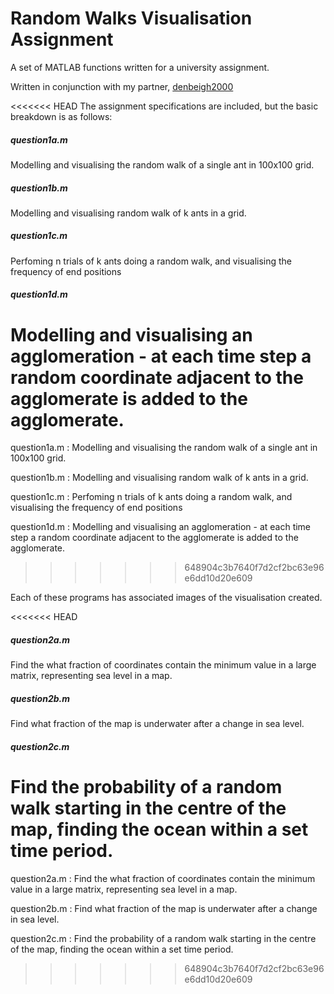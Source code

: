 # Random Walks Visualisation Assignment
A set of MATLAB functions written for a university assignment.

Written in conjunction with my partner, <a href="http://github.com/denbeigh2000">denbeigh2000</a>

<<<<<<< HEAD
The assignment specifications are included, but the basic breakdown is as
follows:

##### question1a.m
Modelling and visualising the random walk of a single ant in 100x100 grid.

##### question1b.m
Modelling and visualising random walk of k ants
    in a grid.

##### question1c.m
Perfoming n trials of k ants doing a random walk, and visualising the
    frequency of end positions

##### question1d.m
Modelling and visualising an agglomeration - at each time step a random
    coordinate adjacent to the agglomerate is added to the agglomerate.
=======
question1a.m : Modelling and visualising the random walk of a 
		single ant in 100x100 grid.
		
question1b.m : Modelling and visualising random walk of k ants
		in a grid.
		
question1c.m : Perfoming n trials of k ants doing a random walk,
		and visualising the frequency of end positions
		
question1d.m : Modelling and visualising an agglomeration - at
		each time step a random coordinate adjacent to
		the agglomerate is added to the agglomerate.
>>>>>>> 648904c3b7640f7d2cf2bc63e96e6dd10d20e609

Each of these programs has associated images of the visualisation
created.

<<<<<<< HEAD
##### question2a.m
Find the what fraction of coordinates contain the minimum value in a large
    matrix, representing sea level in a map.
##### question2b.m
Find what fraction of the map is underwater after a change in sea level.

##### question2c.m
Find the probability of a random walk starting in the centre of the map,
    finding the ocean within a set time period.
=======
question2a.m : Find the what fraction of coordinates contain the
		minimum value in a large matrix, representing sea
		level in a map.
		
question2b.m : Find what fraction of the map is underwater after
		a change in sea level.
		
question2c.m : Find the probability of a random walk starting
		in the centre of the map, finding the ocean within
		a set time period.
>>>>>>> 648904c3b7640f7d2cf2bc63e96e6dd10d20e609
